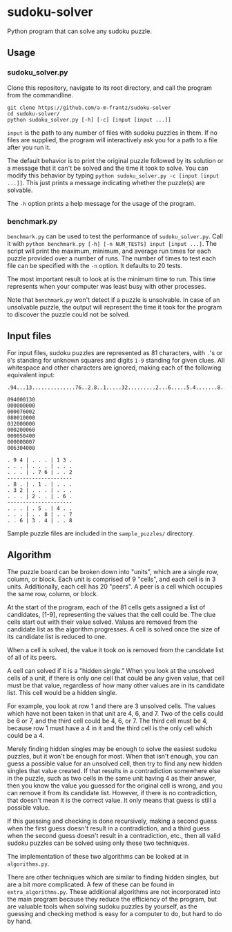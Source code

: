 # sudoku-solver
Python program that can solve any sudoku puzzle.

## Usage
### sudoku_solver.py
Clone this repository, navigate to its root directory, and call the program
from the commandline.
```
git clone https://github.com/a-m-frantz/sudoku-solver
cd sudoku-solver/
python sudoku_solver.py [-h] [-c] [input [input ...]]
```
`input` is the path to any number of files with sudoku puzzles in them.
If no files are supplied, the program will interactively ask you for a
path to a file after you run it.

The default behavior is to print the original puzzle followed by its
solution or a message that it can't be solved and the time it took to solve.
You can modify this behavior by typing
`python sudoku_solver.py -c [input [input ...]]`.
This just prints a message indicating whether the puzzle(s) are solvable.

The `-h` option prints a help message for the usage of the program.

### benchmark.py
`benchmark.py` can be used to test the performance of `sudoku_solver.py`.
Call it with `python benchmark.py [-h] [-n NUM_TESTS] input [input ...]`.
The script will print the maximum, minimum, and average run times for each
puzzle provided over a number of runs. The number of times to test each file
can be specified with the `-n` option. It defaults to 20 tests.

The most important result to look at is the minimum time to run.
This time represents when your computer was least busy with other processes.

Note that `benchmark.py` won't detect if a puzzle is unsolvable. In case of
an unsolvable puzzle, the output will represent the time it took for the
program to discover the puzzle could not be solved.

## Input files
For input files, sudoku puzzles are represented as 81 characters,
with `.`'s or `0`'s standing for unknown squares and digits `1-9` standing
for given clues. All whitespace and other characters are ignored, making
each of the following equivalent input:
```
.94...13..............76..2.8..1.....32.........2...6.....5.4.......8..7..63.4..8
```
```
094000130
000000000
000076002
080010000
032000000
000200060
000050400
000008007
006304008
```
```
. 9 4 | . . . | 1 3 .
. . . | . . . | . . .
. . . | . 7 6 | . . 2
---------------------
. 8 . | . 1 . | . . .
. 3 2 | . . . | . . .
. . . | 2 . . | . 6 .
---------------------
. . . | . 5 . | 4 . .
. . . | . . 8 | . . 7
. . 6 | 3 . 4 | . . 8
```

Sample puzzle files are included in the `sample_puzzles/` directory.

## Algorithm
The puzzle board can be broken down into "units", which are a single row,
column, or block. Each unit is comprised of 9 "cells", and each cell is in
3 units. Additionally, each cell has 20 "peers". A peer is a cell which
occupies the same row, column, or block.

At the start of the program, each of the 81 cells gets assigned
a list of candidates, [1-9], representing the values that the cell could be.
The clue cells start out with their value solved.
Values are removed from the candidate list as the algorithm progresses.
A cell is solved once the size of its candidate list is reduced to one.

When a cell is solved, the value it took on is removed from the candidate
list of all of its peers.

A cell can solved if it is a "hidden single."
When you look at the unsolved cells of a unit, if there is only one cell
that could be any given value, that cell must be that value, regardless
of how many other values are in its candidate list. This cell would be a
hidden single.

For example, you look at row 1 and there are 3 unsolved cells. The values
which have not been taken in that unit are 4, 6, and 7. Two of the cells
could be 6 or 7, and the third cell could be 4, 6, or 7. The third cell
must be 4, because row 1 must have a 4 in it and the third cell
is the only cell which could be a 4.

Merely finding hidden singles may be enough to solve the easiest sudoku
puzzles, but it won't be enough for most. When that isn't enough, you can
guess a possible value for an unsolved cell, then try to find any
new hidden singles that value created. If that results in a contradiction
somewhere else in the puzzle, such as two cells in the same unit having 4
as their answer, then you know the value you guessed for the original cell
is wrong, and you can remove it from its candidate list. However, if there
is no contradiction, that doesn't mean it is the correct value. It only
means that guess is still a possible value.

If this guessing and checking is done recursively, making a second guess
when the first guess doesn't result in a contradiction,
and a third guess when the second guess doesn't result in a contradiction,
etc., then all valid sudoku puzzles can
be solved using only these two techniques.

The implementation of these two algorithms can be looked at in
`algorithms.py`.

There are other techniques which are similar to finding hidden singles,
but are a bit more complicated. A few of these can be found in
`extra_algorithms.py`. These additional algorithms are not incorporated
into the main program because they reduce the efficiency of the program,
but are valuable tools when solving sudoku puzzles by yourself, as the
guessing and checking method is easy for a computer to do, but hard to do
by hand.

